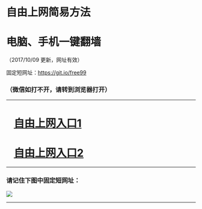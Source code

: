 ﻿# 自由上网简易方法

# 电脑、手机一键翻墙

（2017/10/09 更新，网址有效）

固定短网址：https://git.io/free99

### （微信如打不开，请转到浏览器打开）


***





# &nbsp;&nbsp; <a href="http://ft3221319435.fwq-tz-1001.info/fwqtz01.html?t=100900128386 " target="_blank">自由上网入口1</a>
# &nbsp;&nbsp; <a href="http://ft171758521.fwq-tz-1002.info/fwqtz02.html?t=100900126654 " target="_blank">自由上网入口2</a>
***

### 请记住下图中固定短网址：

<img src="https://s3-us-west-2.amazonaws.com/fwq-1001/yjfq-20170905okok.png" /> 


***

